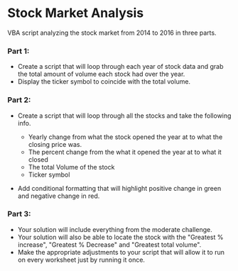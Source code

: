 # Stock Market Analysis

VBA script analyzing the stock market from 2014 to 2016 in three parts.


### Part 1:
* Create a script that will loop through each year of stock data and grab the total amount of volume each stock had over the year.
* Display the ticker symbol to coincide with the total volume.

### Part 2:
* Create a script that will loop through all the stocks and take the following info.

	* Yearly change from what the stock opened the year at to what the closing price was.
	* The percent change from the what it opened the year at to what it closed
	* The total Volume of the stock
	* Ticker symbol
* Add conditional formatting that will highlight positive change in green and negative change in red.

### Part 3:
* Your solution will include everything from the moderate challenge.
* Your solution will also be able to locate the stock with the "Greatest % increase", "Greatest % Decrease" and "Greatest total volume".
* Make the appropriate adjustments to your script that will allow it to run on every worksheet just by running it once.    